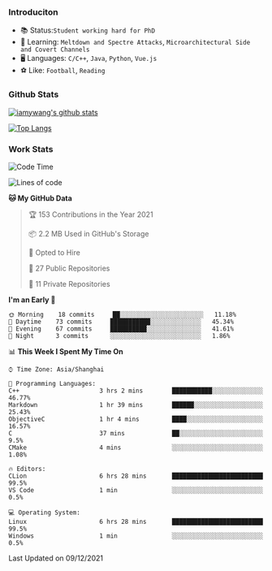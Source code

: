 ### Introduciton

- 📚 Status:`Student working hard for PhD`
- 🔎 Learning: `Meltdown and Spectre Attacks`, `Microarchitectural Side and Covert Channels`
- 🖥️ Languages: `C/C++`, `Java`, `Python`, `Vue.js`
- ⚽ Like: `Football`, `Reading`

### Github Stats

[![iamywang's github stats](https://github-readme-stats.vercel.app/api?username=iamywang&count_private=true&show_icons=true)]()

[![Top Langs](https://github-readme-stats.vercel.app/api/top-langs/?username=iamywang&layout=compact)]()

### Work Stats

<!--START_SECTION:waka-->
![Code Time](http://img.shields.io/badge/Code%20Time-14%20hrs%206%20mins-blue)

![Lines of code](https://img.shields.io/badge/From%20Hello%20World%20I%27ve%20Written-534%20Thousand%20lines%20of%20code-blue)

**🐱 My GitHub Data** 

> 🏆 153 Contributions in the Year 2021
 > 
> 📦 2.2 MB Used in GitHub's Storage 
 > 
> 💼 Opted to Hire
 > 
> 📜 27 Public Repositories 
 > 
> 🔑 11 Private Repositories  
 > 
**I'm an Early 🐤** 

```text
🌞 Morning    18 commits     ██░░░░░░░░░░░░░░░░░░░░░░░   11.18% 
🌆 Daytime    73 commits     ███████████░░░░░░░░░░░░░░   45.34% 
🌃 Evening    67 commits     ██████████░░░░░░░░░░░░░░░   41.61% 
🌙 Night      3 commits      ░░░░░░░░░░░░░░░░░░░░░░░░░   1.86%

```


📊 **This Week I Spent My Time On** 

```text
⌚︎ Time Zone: Asia/Shanghai

💬 Programming Languages: 
C++                      3 hrs 2 mins        ███████████░░░░░░░░░░░░░░   46.77% 
Markdown                 1 hr 39 mins        ██████░░░░░░░░░░░░░░░░░░░   25.43% 
ObjectiveC               1 hr 4 mins         ████░░░░░░░░░░░░░░░░░░░░░   16.57% 
C                        37 mins             ██░░░░░░░░░░░░░░░░░░░░░░░   9.5% 
CMake                    4 mins              ░░░░░░░░░░░░░░░░░░░░░░░░░   1.08%

🔥 Editors: 
CLion                    6 hrs 28 mins       █████████████████████████   99.5% 
VS Code                  1 min               ░░░░░░░░░░░░░░░░░░░░░░░░░   0.5%

💻 Operating System: 
Linux                    6 hrs 28 mins       █████████████████████████   99.5% 
Windows                  1 min               ░░░░░░░░░░░░░░░░░░░░░░░░░   0.5%

```


 Last Updated on 09/12/2021
<!--END_SECTION:waka-->
